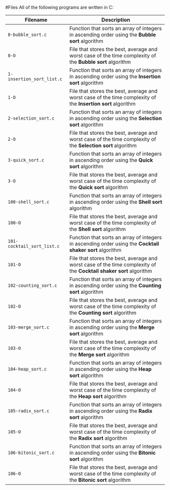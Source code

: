 #Files
All of the following programs are written in C:

| Filename | Description |
| -------- | ----------- |
| `0-bubble_sort.c` | Function that sorts an array of integers in ascending order using the **Bubble sort** algorithm |
| `0-O` | File that stores the best, average and worst case of the time complexity of the **Bubble sort** algorithm |
| `1-insertion_sort_list.c` | Function that sorts an array of integers in ascending order using the **Insertion sort** algorithm |
| `1-O` | File that stores the best, average and worst case of the time complexity of the **Insertion sort** algorithm |
| `2-selection_sort.c` | Function that sorts an array of integers in ascending order using the **Selection sort** algorithm |
| `2-O` | File that stores the best, average and worst case of the time complexity of the **Selection sort** algorithm |
| `3-quick_sort.c` | Function that sorts an array of integers in ascending order using the **Quick sort** algorithm |
| `3-O` | File that stores the best, average and worst case of the time complexity of the **Quick sort** algorithm |
| `100-shell_sort.c` | Function that sorts an array of integers in ascending order using the **Shell sort** algorithm |
| `100-O` | File that stores the best, average and worst case of the time complexity of the **Shell sort** algorithm |
| `101-cocktail_sort_list.c` | Function that sorts an array of integers in ascending order using the **Cocktail shaker sort** algorithm |
| `101-O` | File that stores the best, average and worst case of the time complexity of the **Cocktail shaker sort** algorithm |
| `102-counting_sort.c` | Function that sorts an array of integers in ascending order using the **Counting sort** algorithm |
| `102-O` | File that stores the best, average and worst case of the time complexity of the **Counting sort** algorithm |
| `103-merge_sort.c` | Function that sorts an array of integers in ascending order using the **Merge sort** algorithm |
| `103-O` | File that stores the best, average and worst case of the time complexity of the **Merge sort** algorithm |
| `104-heap_sort.c` | Function that sorts an array of integers in ascending order using the **Heap sort** algorithm |
| `104-O` | File that stores the best, average and worst case of the time complexity of the **Heap sort** algorithm |
| `105-radix_sort.c` | Function that sorts an array of integers in ascending order using the **Radix sort** algorithm |
| `105-O` | File that stores the best, average and worst case of the time complexity of the **Radix sort** algorithm |
| `106-bitonic_sort.c` | Function that sorts an array of integers in ascending order using the **Bitonic sort** algorithm |
| `106-O` | File that stores the best, average and worst case of the time complexity of the **Bitonic sort** algorithm |

